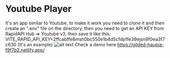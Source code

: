 # Youtube Player

It's an app similar to Youtube, to make it work you need to clone it and then create an ".env" file on the directory, then you need to get an API KEY from RapidAPI Hub => Youtube v3, then save it like this: VITE_RAPID_API_KEY=2ffcabffe8msh0bc550e1b4d5cfdp1fe39ejsn9f0ea3f7c630 (It's an example)
![alt text](https://i.ibb.co/4Y48YLK/Screenshot-2023-12-09-125637.png)
Check a demo here <https://gilded-haupia-f9f7b2.netlify.app/>
